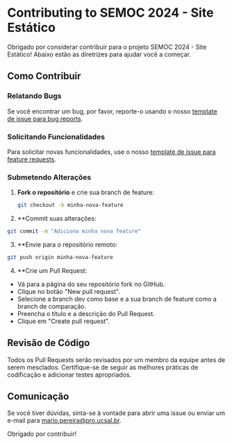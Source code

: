# Contributing to SEMOC 2024 - Site Estático

Obrigado por considerar contribuir para o projeto SEMOC 2024 - Site Estático! Abaixo estão as diretrizes para ajudar você a começar.

## Como Contribuir

### Relatando Bugs

Se você encontrar um bug, por favor, reporte-o usando o nosso [template de issue para bug reports](./.github/ISSUE_TEMPLATE/bug_report.md).

### Solicitando Funcionalidades

Para solicitar novas funcionalidades, use o nosso [template de issue para feature requests](./.github/ISSUE_TEMPLATE/feature_request.md).


### Submetendo Alterações

1. **Fork o repositório** e crie sua branch de feature:
   ```sh
   git checkout -b minha-nova-feature
   ```

2. **Commit suas alterações:

```sh
git commit -m "Adiciona minha nova feature"
```

3. **Envie para o repositório remoto:

```sh
git push origin minha-nova-feature
```

4. **Crie um Pull Request:

 - Vá para a página do seu repositório fork no GitHub. 
 - Clique no botão "New pull request".
 - Selecione a branch dev como base e a sua branch de feature como a branch de comparação.
 - Preencha o título e a descrição do Pull Request.
 - Clique em "Create pull request".

## Revisão de Código
Todos os Pull Requests serão revisados por um membro da equipe antes de serem mesclados. Certifique-se de seguir as melhores práticas de codificação e adicionar testes apropriados.

## Comunicação
Se você tiver dúvidas, sinta-se à vontade para abrir uma issue ou enviar um e-mail para mario.pereira@pro.ucsal.br.


Obrigado por contribuir!
